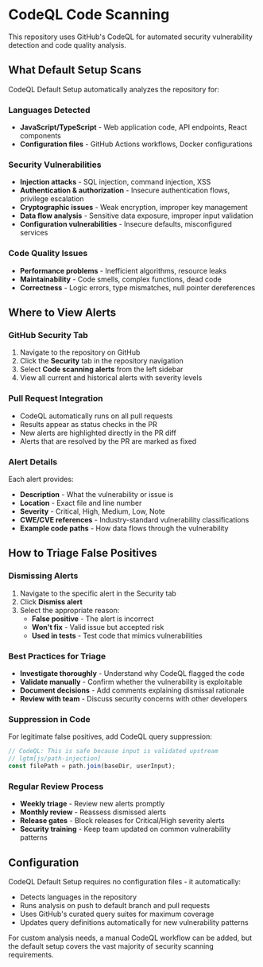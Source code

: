 # CodeQL Code Scanning

This repository uses GitHub's CodeQL for automated security vulnerability detection and code quality analysis.

## What Default Setup Scans

CodeQL Default Setup automatically analyzes the repository for:

### Languages Detected
- **JavaScript/TypeScript** - Web application code, API endpoints, React components
- **Configuration files** - GitHub Actions workflows, Docker configurations

### Security Vulnerabilities
- **Injection attacks** - SQL injection, command injection, XSS
- **Authentication & authorization** - Insecure authentication flows, privilege escalation
- **Cryptographic issues** - Weak encryption, improper key management
- **Data flow analysis** - Sensitive data exposure, improper input validation
- **Configuration vulnerabilities** - Insecure defaults, misconfigured services

### Code Quality Issues
- **Performance problems** - Inefficient algorithms, resource leaks
- **Maintainability** - Code smells, complex functions, dead code
- **Correctness** - Logic errors, type mismatches, null pointer dereferences

## Where to View Alerts

### GitHub Security Tab
1. Navigate to the repository on GitHub
2. Click the **Security** tab in the repository navigation
3. Select **Code scanning alerts** from the left sidebar
4. View all current and historical alerts with severity levels

### Pull Request Integration
- CodeQL automatically runs on all pull requests
- Results appear as status checks in the PR
- New alerts are highlighted directly in the PR diff
- Alerts that are resolved by the PR are marked as fixed

### Alert Details
Each alert provides:
- **Description** - What the vulnerability or issue is
- **Location** - Exact file and line number
- **Severity** - Critical, High, Medium, Low, Note
- **CWE/CVE references** - Industry-standard vulnerability classifications
- **Example code paths** - How data flows through the vulnerability

## How to Triage False Positives

### Dismissing Alerts
1. Navigate to the specific alert in the Security tab
2. Click **Dismiss alert**
3. Select the appropriate reason:
   - **False positive** - The alert is incorrect
   - **Won't fix** - Valid issue but accepted risk
   - **Used in tests** - Test code that mimics vulnerabilities

### Best Practices for Triage
- **Investigate thoroughly** - Understand why CodeQL flagged the code
- **Validate manually** - Confirm whether the vulnerability is exploitable
- **Document decisions** - Add comments explaining dismissal rationale
- **Review with team** - Discuss security concerns with other developers

### Suppression in Code
For legitimate false positives, add CodeQL query suppression:

```javascript
// CodeQL: This is safe because input is validated upstream
// lgtm[js/path-injection]
const filePath = path.join(baseDir, userInput);
```

### Regular Review Process
- **Weekly triage** - Review new alerts promptly
- **Monthly review** - Reassess dismissed alerts
- **Release gates** - Block releases for Critical/High severity alerts
- **Security training** - Keep team updated on common vulnerability patterns

## Configuration

CodeQL Default Setup requires no configuration files - it automatically:
- Detects languages in the repository
- Runs analysis on push to default branch and pull requests
- Uses GitHub's curated query suites for maximum coverage
- Updates query definitions automatically for new vulnerability patterns

For custom analysis needs, a manual CodeQL workflow can be added, but the default setup covers the vast majority of security scanning requirements.